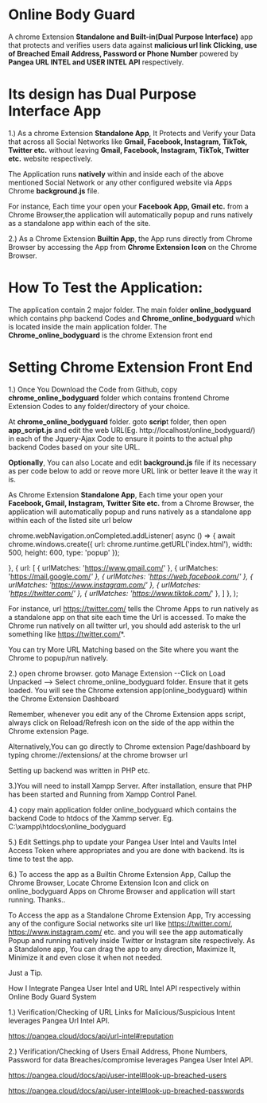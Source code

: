 # Online Body Guard

A chrome Extension **Standalone and Built-in(Dual Purpose Interface)** app that protects and verifies users data against **malicious url link Clicking, 
use of Breached Email Address, Password or Phone Number** powered by  **Pangea URL INTEL and USER INTEL API** respectively.


# Its design has Dual Purpose Interface App

1.) As a chrome Extension **Standalone App**, It Protects and Verify your Data that across all Social Networks like **Gmail, Facebook, Instagram, TikTok, Twitter etc.** 
without leaving **Gmail, Facebook, Instagram, TikTok, Twitter etc.** website respectively.

The Application runs **natively** within and inside each of the above mentioned Social Network or any other configured website via Apps Chrome **background.js** file.

For instance, Each time your open your **Facebook App, Gmail etc.** from a Chrome Browser,the application will automatically popup and runs natively as a standalone app within each of the site.


2.) As a Chrome Extension **Builtin App**, the App runs directly from Chrome Browser by accessing the App from **Chrome Extension Icon** on the Chrome Browser.



# How To Test the Application:

The application contain 2 major folder.  The main folder **online_bodyguard** which contains php backend Codes and **Chrome_online_bodyguard** which is located inside
the main application folder.  The **Chrome_online_bodyguard** is the chrome Extension front end



# Setting Chrome Extension Front End


1.) Once You Download the Code from Github, copy **chrome_online_bodyguard** folder which contains frontend Chrome Extension Codes to any folder/directory of your choice.

At **chrome_online_bodyguard** folder. goto **scrip**t folder, then open **app_script.js** and edit the web URL(Eg. http://localhost/online_bodyguard/) in each of the  Jquery-Ajax Code 
to ensure it points to the actual php backend Codes based on your site URL.



**Optionally**, You can also Locate and edit **background.js** file if its necessary as per code below to add or reove more URL link or better leave it the way it is.

 As Chrome Extension **Standalone App**, Each time your open your **Facebook, Gmail, Instagram, Twitter Site etc.** from a Chrome Browser,  the application will automatically popup and runs natively as a standalone app within each of the listed site url below

chrome.webNavigation.onCompleted.addListener(
  async () => {
await chrome.windows.create({
    url: chrome.runtime.getURL('index.html'),
    width: 500,
    height: 600,
    type: 'popup'
  });

  },
  { url: [
    { urlMatches: 'https://www.gmail.com/' },
{ urlMatches: 'https://mail.google.com/*' },
{ urlMatches: 'https://web.facebook.com/' },
{ urlMatches: 'https://www.instagram.com/' },
{ urlMatches: 'https://twitter.com/' },
{ urlMatches: 'https://www.tiktok.com/*' },
  ] },
);


For instance, url https://twitter.com/ tells the Chrome Apps to run natively as a standalone app on that site each time the Url is accessed. 
To make the Chrome run natively on all twitter url, you should add asterisk to the url something like https://twitter.com/*.

You can try More URL Matching based on the Site where you want the Chrome to popup/run natively.



2.) open chrome browser. goto Manage Extension --Click on Load Unpacked --> Select chrome_online_bodyguard folder. Ensure that it gets loaded.
 You will see the Chrome extension app(online_bodyguard) within the Chrome Extension Dashboard

Remember, whenever you edit any of the Chrome Extension apps script, always click on Reload/Refresh icon on the side of the app within the Chrome extension Page.



Alternatively,You can go directly to Chrome extension Page/dashboard by typing chrome://extensions/ at the chrome browser url



 Setting up backend was written in PHP etc.



3.)You will need to install Xampp Server. After installation, ensure that PHP has been started and Running from Xampp Control Panel.


4.) copy main application folder online_bodyguard which contains the backend Code to htdocs of the Xammp server. Eg. C:\xampp\htdocs\online_bodyguard



5.) Edit Settings.php to update your Pangea User Intel and Vaults Intel  Access Token  where appropriates and you are done with backend.  Its is time to test the app.


6.) To access the app as a Builtin Chrome Extension App, Callup the Chrome Browser, Locate Chrome Extension Icon and click on online_bodyguard Apps on Chrome Browser 
and application will start running. Thanks.. 


To Access the app as a Standalone Chrome Extension App, Try accessing any of  the configure Social networks site url like  https://twitter.com/,  https://www.instagram.com/ etc.
 and you will see the app automatically Popup and running natively inside Twitter or Instagram site respectively. As a Standalone app, You can drag the app to any
 direction, Maximize It, Minimize it and even close it when not needed.





Just a Tip.

How I Integrate Pangea User Intel and URL Intel API respectively within Online Body Guard System


1.) Verification/Checking of URL Links for Malicious/Suspicious Intent leverages Pangea Url Intel API.

https://pangea.cloud/docs/api/url-intel#reputation

2.) Verification/Checking of Users Email Address, Phone Numbers, Password for data Breaches/compromise leverages Pangea User Intel API.

https://pangea.cloud/docs/api/user-intel#look-up-breached-users

https://pangea.cloud/docs/api/user-intel#look-up-breached-passwords






